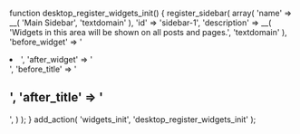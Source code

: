 function desktop_register_widgets_init() {
    register_sidebar( array(
        'name'          => __( 'Main Sidebar', 'textdomain' ),
        'id'            => 'sidebar-1',
        'description'   => __( 'Widgets in this area will be shown on all posts and pages.', 'textdomain' ),
        'before_widget' => '<li id="%1$s" class="widget %2$s">',
        'after_widget'  => '</li>',
        'before_title'  => '<h2 class="widgettitle">',
        'after_title'   => '</h2>',
    ) );
}
add_action( 'widgets_init', 'desktop_register_widgets_init' );
